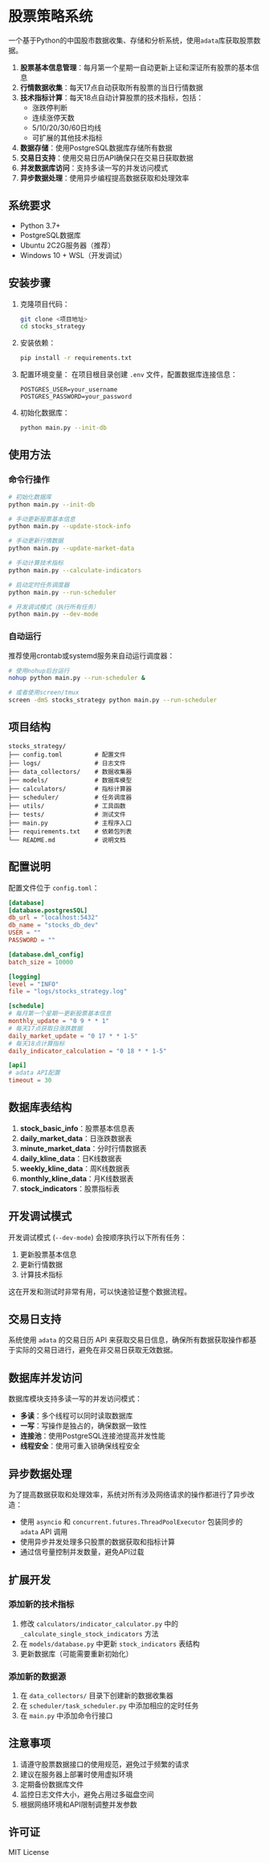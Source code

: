 # 股票策略系统

一个基于Python的中国股市数据收集、存储和分析系统，使用`adata`库获取股票数据。

1. **股票基本信息管理**：每月第一个星期一自动更新上证和深证所有股票的基本信息
2. **行情数据收集**：每天17点自动获取所有股票的当日行情数据
3. **技术指标计算**：每天18点自动计算股票的技术指标，包括：
   - 涨跌停判断
   - 连续涨停天数
   - 5/10/20/30/60日均线
   - 可扩展的其他技术指标
4. **数据存储**：使用PostgreSQL数据库存储所有数据
5. **交易日支持**：使用交易日历API确保只在交易日获取数据
6. **并发数据库访问**：支持多读一写的并发访问模式
7. **异步数据处理**：使用异步编程提高数据获取和处理效率

## 系统要求

- Python 3.7+
- PostgreSQL数据库
- Ubuntu 2C2G服务器（推荐）
- Windows 10 + WSL（开发调试）

## 安装步骤

1. 克隆项目代码：
   ```bash
   git clone <项目地址>
   cd stocks_strategy
   ```

2. 安装依赖：
   ```bash
   pip install -r requirements.txt
   ```

3. 配置环境变量：
   在项目根目录创建 `.env` 文件，配置数据库连接信息：
   ```
   POSTGRES_USER=your_username
   POSTGRES_PASSWORD=your_password
   ```

4. 初始化数据库：
   ```bash
   python main.py --init-db
   ```

## 使用方法

### 命令行操作

```bash
# 初始化数据库
python main.py --init-db

# 手动更新股票基本信息
python main.py --update-stock-info

# 手动更新行情数据
python main.py --update-market-data

# 手动计算技术指标
python main.py --calculate-indicators

# 启动定时任务调度器
python main.py --run-scheduler

# 开发调试模式（执行所有任务）
python main.py --dev-mode
```

### 自动运行

推荐使用crontab或systemd服务来自动运行调度器：

```bash
# 使用nohup后台运行
nohup python main.py --run-scheduler &

# 或者使用screen/tmux
screen -dmS stocks_strategy python main.py --run-scheduler
```

## 项目结构

```
stocks_strategy/
├── config.toml         # 配置文件
├── logs/               # 日志文件
├── data_collectors/    # 数据收集器
├── models/             # 数据库模型
├── calculators/        # 指标计算器
├── scheduler/          # 任务调度器
├── utils/              # 工具函数
├── tests/              # 测试文件
├── main.py             # 主程序入口
├── requirements.txt    # 依赖包列表
└── README.md           # 说明文档
```

## 配置说明

配置文件位于 `config.toml`：

```toml
[database]
[database.postgresSQL]
db_url = "localhost:5432"
db_name = "stocks_db_dev"
USER = ""
PASSWORD = ""

[database.dml_config]
batch_size = 10000

[logging]
level = "INFO"
file = "logs/stocks_strategy.log"

[schedule]
# 每月第一个星期一更新股票基本信息
monthly_update = "0 9 * * 1"
# 每天17点获取日涨跌数据
daily_market_update = "0 17 * * 1-5"
# 每天18点计算指标
daily_indicator_calculation = "0 18 * * 1-5"

[api]
# adata API配置
timeout = 30
```

## 数据库表结构

1. **stock_basic_info**：股票基本信息表
2. **daily_market_data**：日涨跌数据表
3. **minute_market_data**：分时行情数据表
4. **daily_kline_data**：日K线数据表
5. **weekly_kline_data**：周K线数据表
6. **monthly_kline_data**：月K线数据表
7. **stock_indicators**：股票指标表

## 开发调试模式

开发调试模式 (`--dev-mode`) 会按顺序执行以下所有任务：
1. 更新股票基本信息
2. 更新行情数据
3. 计算技术指标

这在开发和测试时非常有用，可以快速验证整个数据流程。

## 交易日支持

系统使用 `adata` 的交易日历 API 来获取交易日信息，确保所有数据获取操作都基于实际的交易日进行，避免在非交易日获取无效数据。

## 数据库并发访问

数据库模块支持多读一写的并发访问模式：
- **多读**：多个线程可以同时读取数据库
- **一写**：写操作是独占的，确保数据一致性
- **连接池**：使用PostgreSQL连接池提高并发性能
- **线程安全**：使用可重入锁确保线程安全

## 异步数据处理

为了提高数据获取和处理效率，系统对所有涉及网络请求的操作都进行了异步改造：
- 使用 `asyncio` 和 `concurrent.futures.ThreadPoolExecutor` 包装同步的 `adata` API 调用
- 使用异步并发处理多只股票的数据获取和指标计算
- 通过信号量控制并发数量，避免API过载

## 扩展开发

### 添加新的技术指标

1. 修改 `calculators/indicator_calculator.py` 中的 `_calculate_single_stock_indicators` 方法
2. 在 `models/database.py` 中更新 `stock_indicators` 表结构
3. 更新数据库（可能需要重新初始化）

### 添加新的数据源

1. 在 `data_collectors/` 目录下创建新的数据收集器
2. 在 `scheduler/task_scheduler.py` 中添加相应的定时任务
3. 在 `main.py` 中添加命令行接口

## 注意事项

1. 请遵守股票数据接口的使用规范，避免过于频繁的请求
2. 建议在服务器上部署时使用虚拟环境
3. 定期备份数据库文件
4. 监控日志文件大小，避免占用过多磁盘空间
5. 根据网络环境和API限制调整并发参数

## 许可证

MIT License